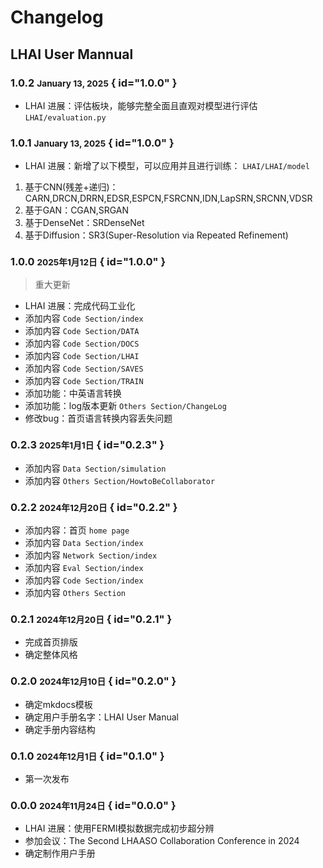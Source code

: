 # Changelog

## LHAI User Mannual

### 1.0.2 <small>January 13, 2025</small> { id="1.0.0" }

- LHAI 进展：评估板块，能够完整全面且直观对模型进行评估 `LHAI/evaluation.py`

### 1.0.1 <small>January 13, 2025</small> { id="1.0.0" }

- LHAI 进展：新增了以下模型，可以应用并且进行训练： `LHAI/LHAI/model`
1. 基于CNN(残差+递归)：CARN,DRCN,DRRN,EDSR,ESPCN,FSRCNN,IDN,LapSRN,SRCNN,VDSR
2. 基于GAN：CGAN,SRGAN
3. 基于DenseNet：SRDenseNet
4. 基于Diffusion：SR3(Super-Resolution via Repeated Refinement)

### 1.0.0 <small>2025年1月12日</small> { id="1.0.0" }

> 重大更新

- LHAI 进展：完成代码工业化
- 添加内容 `Code Section/index`
- 添加内容 `Code Section/DATA`
- 添加内容 `Code Section/DOCS`
- 添加内容 `Code Section/LHAI`
- 添加内容 `Code Section/SAVES`
- 添加内容 `Code Section/TRAIN`
- 添加功能：中英语言转换
- 添加功能：log版本更新 `Others Section/ChangeLog`
- 修改bug：首页语言转换内容丢失问题

### 0.2.3 <small>2025年1月1日</small> { id="0.2.3" }

- 添加内容 `Data Section/simulation`
- 添加内容 `Others Section/HowtoBeCollaborator`

### 0.2.2 <small>2024年12月20日</small> { id="0.2.2" }

- 添加内容：首页 `home page`
- 添加内容 `Data Section/index`
- 添加内容 `Network Section/index`
- 添加内容 `Eval Section/index`
- 添加内容 `Code Section/index`
- 添加内容 `Others Section`

### 0.2.1 <small>2024年12月20日</small> { id="0.2.1" }

- 完成首页排版
- 确定整体风格

### 0.2.0 <small>2024年12月10日</small> { id="0.2.0" }

- 确定mkdocs模板
- 确定用户手册名字：LHAI User Manual
- 确定手册内容结构

### 0.1.0 <small>2024年12月1日</small> { id="0.1.0" }

- 第一次发布

### 0.0.0 <small>2024年11月24日</small> { id="0.0.0" }

- LHAI 进展：使用FERMI模拟数据完成初步超分辨
- 参加会议：The Second LHAASO Collaboration Conference in 2024
- 确定制作用户手册